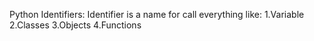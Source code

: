 Python Identifiers:
Identifier is a name for call everything like:
 1.Variable 
 2.Classes 
 3.Objects 
 4.Functions 

